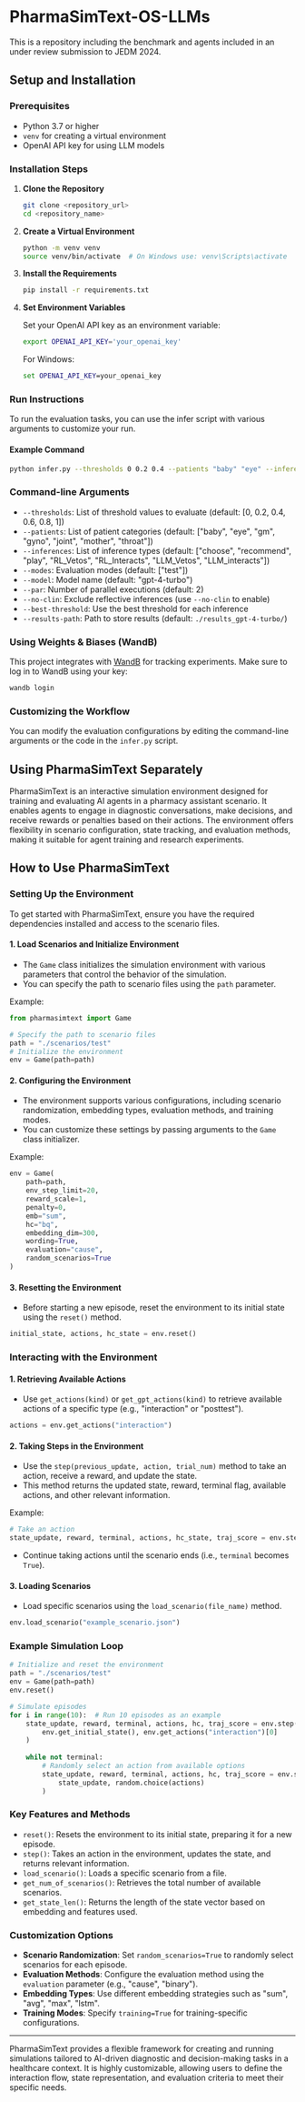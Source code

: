 # PharmaSimText-OS-LLMs
This is a repository including the benchmark and agents included in an under review submission to JEDM 2024.

## Setup and Installation

### Prerequisites

- Python 3.7 or higher
- `venv` for creating a virtual environment
- OpenAI API key for using LLM models

### Installation Steps

1. **Clone the Repository**
   ```bash
   git clone <repository_url>
   cd <repository_name>
   ```

2. **Create a Virtual Environment**
   ```bash
   python -m venv venv
   source venv/bin/activate  # On Windows use: venv\Scripts\activate
   ```

3. **Install the Requirements**
   ```bash
   pip install -r requirements.txt
   ```

4. **Set Environment Variables**

   Set your OpenAI API key as an environment variable:
   ```bash
   export OPENAI_API_KEY='your_openai_key'
   ```
   For Windows:
   ```cmd
   set OPENAI_API_KEY=your_openai_key
   ```

### Run Instructions

To run the evaluation tasks, you can use the infer script with various arguments to customize your run.

#### Example Command

```bash
python infer.py --thresholds 0 0.2 0.4 --patients "baby" "eye" --inferences "choose" "recommend" --modes "test" --model "gpt-4-turbo" --par 2
```

### Command-line Arguments

- `--thresholds`: List of threshold values to evaluate (default: [0, 0.2, 0.4, 0.6, 0.8, 1])
- `--patients`: List of patient categories (default: ["baby", "eye", "gm", "gyno", "joint", "mother", "throat"])
- `--inferences`: List of inference types (default: ["choose", "recommend", "play", "RL_Vetos", "RL_Interacts", "LLM_Vetos", "LLM_interacts"])
- `--modes`: Evaluation modes (default: ["test"])
- `--model`: Model name (default: "gpt-4-turbo")
- `--par`: Number of parallel executions (default: 2)
- `--no-clin`: Exclude reflective inferences (use `--no-clin` to enable)
- `--best-threshold`: Use the best threshold for each inference
- `--results-path`: Path to store results (default: `./results_gpt-4-turbo/`)

### Using Weights & Biases (WandB)

This project integrates with [WandB](https://wandb.ai/) for tracking experiments. Make sure to log in to WandB using your key:
```bash
wandb login
```

### Customizing the Workflow

You can modify the evaluation configurations by editing the command-line arguments or the code in the `infer.py` script.

## Using PharmaSimText Separately

PharmaSimText is an interactive simulation environment designed for training and evaluating AI agents in a pharmacy assistant scenario. It enables agents to engage in diagnostic conversations, make decisions, and receive rewards or penalties based on their actions. The environment offers flexibility in scenario configuration, state tracking, and evaluation methods, making it suitable for agent training and research experiments.

## How to Use PharmaSimText

### Setting Up the Environment

To get started with PharmaSimText, ensure you have the required dependencies installed and access to the scenario files.

#### 1. Load Scenarios and Initialize Environment

- The `Game` class initializes the simulation environment with various parameters that control the behavior of the simulation.
- You can specify the path to scenario files using the `path` parameter.

Example:
```python
from pharmasimtext import Game

# Specify the path to scenario files
path = "./scenarios/test"
# Initialize the environment
env = Game(path=path)
```

#### 2. Configuring the Environment

- The environment supports various configurations, including scenario randomization, embedding types, evaluation methods, and training modes.
- You can customize these settings by passing arguments to the `Game` class initializer.

Example:
```python
env = Game(
    path=path,
    env_step_limit=20,
    reward_scale=1,
    penalty=0,
    emb="sum",
    hc="bq",
    embedding_dim=300,
    wording=True,
    evaluation="cause",
    random_scenarios=True
)
```

#### 3. Resetting the Environment

- Before starting a new episode, reset the environment to its initial state using the `reset()` method.
```python
initial_state, actions, hc_state = env.reset()
```

### Interacting with the Environment

#### 1. Retrieving Available Actions

- Use `get_actions(kind)` or `get_gpt_actions(kind)` to retrieve available actions of a specific type (e.g., "interaction" or "posttest").
```python
actions = env.get_actions("interaction")
```

#### 2. Taking Steps in the Environment

- Use the `step(previous_update, action, trial_num)` method to take an action, receive a reward, and update the state.
- This method returns the updated state, reward, terminal flag, available actions, and other relevant information.

Example:
```python
# Take an action
state_update, reward, terminal, actions, hc_state, traj_score = env.step(initial_state, actions[0])
```

- Continue taking actions until the scenario ends (i.e., `terminal` becomes `True`).

#### 3. Loading Scenarios

- Load specific scenarios using the `load_scenario(file_name)` method.
```python
env.load_scenario("example_scenario.json")
```

### Example Simulation Loop

```python
# Initialize and reset the environment
path = "./scenarios/test"
env = Game(path=path)
env.reset()

# Simulate episodes
for i in range(10):  # Run 10 episodes as an example
    state_update, reward, terminal, actions, hc, traj_score = env.step(
        env.get_initial_state(), env.get_actions("interaction")[0]
    )
    
    while not terminal:
        # Randomly select an action from available options
        state_update, reward, terminal, actions, hc, traj_score = env.step(
            state_update, random.choice(actions)
        )
```

### Key Features and Methods

- `reset()`: Resets the environment to its initial state, preparing it for a new episode.
- `step()`: Takes an action in the environment, updates the state, and returns relevant information.
- `load_scenario()`: Loads a specific scenario from a file.
- `get_num_of_scenarios()`: Retrieves the total number of available scenarios.
- `get_state_len()`: Returns the length of the state vector based on embedding and features used.

### Customization Options

- **Scenario Randomization**: Set `random_scenarios=True` to randomly select scenarios for each episode.
- **Evaluation Methods**: Configure the evaluation method using the `evaluation` parameter (e.g., "cause", "binary").
- **Embedding Types**: Use different embedding strategies such as "sum", "avg", "max", "lstm".
- **Training Modes**: Specify `training=True` for training-specific configurations.

---

PharmaSimText provides a flexible framework for creating and running simulations tailored to AI-driven diagnostic and decision-making tasks in a healthcare context. It is highly customizable, allowing users to define the interaction flow, state representation, and evaluation criteria to meet their specific needs.